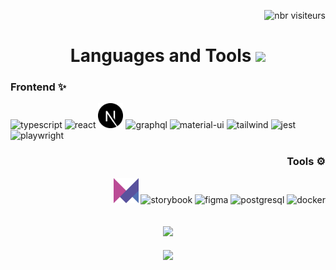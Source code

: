 <p align="right">
  <img
    src="https://komarev.com/ghpvc/?username=mena0018&label=Profile%20views&color=0e75b6&style=flat"
    alt="nbr visiteurs"
  />
</p>

<h1 align="center">
  Languages and Tools
  <img
    src="https://media2.giphy.com/media/QssGEmpkyEOhBCb7e1/giphy.gif?cid=ecf05e47a0n3gi1bfqntqmob8g9aid1oyj2wr3ds3mg700bl&rid=giphy.gif"
    width="25"
  />
</h1>

<h3 align="left">Frontend ✨</h3>
<div align="left">
  <img
    src="https://cdn.jsdelivr.net/gh/devicons/devicon/icons/typescript/typescript-plain.svg"
    alt="typescript"
    width="40"
    height="40"
  />
  <img
    src="https://cdn.jsdelivr.net/gh/devicons/devicon/icons/react/react-original.svg"
    alt="react"
    width="40"
    height="40"
  />
  <img src="./icones/front/next.svg" alt="next" width="40" height="40" />
  <img
    src="https://cdn.jsdelivr.net/gh/devicons/devicon@latest/icons/graphql/graphql-plain.svg"
    alt="graphql"
    width="40"
    height="40"
  />
  <img
    src="https://cdn.jsdelivr.net/gh/devicons/devicon/icons/materialui/materialui-original.svg"
    alt="material-ui"
    width="40"
    height="40"
  />
  <img
    src="https://cdn.jsdelivr.net/gh/devicons/devicon@latest/icons/tailwindcss/tailwindcss-original.svg"
    alt="tailwind"
    width="40"
    height="40"
  />
  <img
    src="https://www.vectorlogo.zone/logos/jestjsio/jestjsio-icon.svg"
    alt="jest"
    width="40"
    height="40"
  />
  <img
    src="https://cdn.jsdelivr.net/gh/devicons/devicon@latest/icons/playwright/playwright-original.svg"
    alt="playwright"
    width="40"
    height="40"
  />
</div>

<h3 align="right">Tools ⚙️</h3>
<div align="right">
  <img src="./icones/front/framer-motion.svg" alt="framer-motion" width="40" height="40" />
  <img
    src="https://cdn.jsdelivr.net/gh/devicons/devicon/icons/storybook/storybook-original.svg"
    alt="storybook"
    width="40"
    height="40"
  />
  <img
    src="https://www.vectorlogo.zone/logos/figma/figma-icon.svg"
    alt="figma"
    width="40"
    height="40"
  />
  <img
    src="https://cdn.jsdelivr.net/gh/devicons/devicon@latest/icons/postgresql/postgresql-original.svg"
    alt="postgresql"
    width="40"
    height="40"
  />
  <img
    src="https://cdn.jsdelivr.net/gh/devicons/devicon/icons/docker/docker-plain-wordmark.svg"
    alt="docker"
    width="40"
    height="40"
  />
</div>

<br />
<br />

<div align="center">
  <img
    src="https://user-images.githubusercontent.com/73097560/115834477-dbab4500-a447-11eb-908a-139a6edaec5c.gif"
    width="300px"
  />
</div>

<br />

<div align="center">
  <picture>
    <source
      srcset="
        https://github-readme-stats.vercel.app/api?username=mena0018&theme=discord_old_blurple&hide_border=true&show_icons=true&count_private=true&rank_icon=github&width=250
      "
      media="(prefers-color-scheme: dark)"
    />
    <source
      srcset="
        https://github-readme-stats.vercel.app/api?username=mena0018&theme=default&hide_border=true&show_icons=true&count_private=true&rank_icon=github&width=250
      "
      media="(prefers-color-scheme: light), (prefers-color-scheme: no-preference)"
    />
    <img
      align="center"
      src="https://github-readme-stats.vercel.app/apiusername=mena0018&theme=discord_old_blurple&hide_border=true&show_icons=true&count_private=true&rank_icon=github&width=250"
    />
  </picture>
</div>
